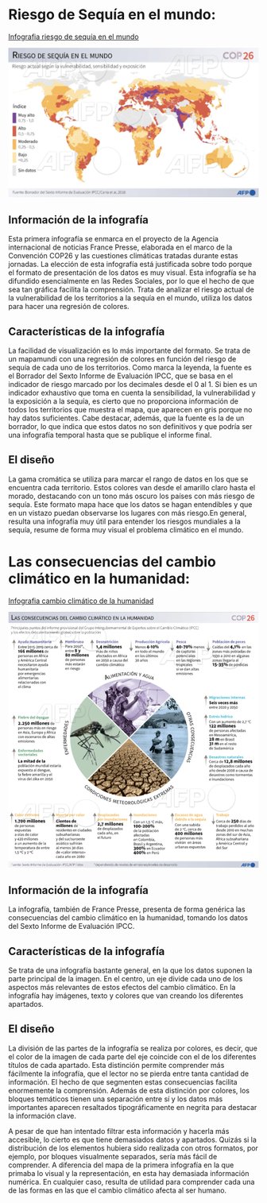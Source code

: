 # Riesgo de Sequía en el mundo:
[Infografia riesgo de sequía en el mundo](https://www.france24.com/es/minuto-a-minuto/20211004-cambio-climático-catástrofes-en-serie)

![Riesgo de sequía en el mundo](ejercicios/infografia-2/imagenes-infografia-2/Foto1.png)

## Información de la infografía

Esta primera infografía se enmarca en el proyecto de la Agencia internacional de noticias France Presse, elaborada en el marco de la Convención COP26 y las cuestiones climáticas tratadas durante estas jornadas. La elección de esta infografía está justificada sobre todo porque el formato de presentación de los datos es muy visual. Esta infografía se ha difundido esencialmente en las Redes Sociales, por lo que el hecho de que sea tan gráfica facilita la comprensión. Trata de analizar el riesgo actual de la vulnerabilidad de los territorios a la sequía en el mundo, utiliza los datos para hacer una regresión de colores.

## Características de la infografía

La facilidad de visualización es lo más importante del formato. Se trata de un mapamundi con una regresión de colores en función del riesgo de sequía de cada uno de los territorios. Como marca la leyenda, la fuente es el Borrador del Sexto Informe de Evaluación IPCC, que se basa en el indicador de riesgo marcado por los decimales desde el 0 al 1. Si bien es un indicador exhaustivo que toma en cuenta la sensibilidad, la vulnerabilidad y la exposición a la sequía, es cierto que no proporciona información de todos los territorios que muestra el mapa, que aparecen en gris porque no hay datos suficientes. Cabe destacar, además, que la fuente es la de un borrador, lo que indica que estos datos no son definitivos y que podría ser una infografía temporal hasta que se publique el informe final.

## El diseño

La gama cromática se utiliza para marcar el rango de datos en los que se encuentra cada territorio. Estos colores van desde el amarillo claro hasta el morado, destacando con un tono más oscuro los países con más riesgo de sequía. Este formato mapa hace que los datos se hagan entendibles y que en un vistazo puedan observarse los lugares con más riesgo.En general, resulta una infografía muy útil para entender los riesgos mundiales a la sequía, resume de forma muy visual el problema climático en el mundo.

#  Las consecuencias del cambio climático en la humanidad:
[Infografia cambio climático de la humanidad](https://twitter.com/AFPespanol/status/1457348613185708036)
 
![Las consecuencias del cambio climático en la humanidad](/imagenes-infografia-2/Foto2.png)

## Información de la infografía

La infografía, también de France Presse, presenta de forma genérica las consecuencias del cambio climático en la humanidad, tomando los datos del Sexto Informe de Evaluación IPCC. 

## Características de la infografía

Se trata de una infografía bastante general, en la que los datos suponen la parte principal de la imagen. En el centro, un eje divide cada uno de los aspectos más relevantes de estos efectos del cambio climático.  En la infografía hay imágenes, texto y colores que van creando los diferentes apartados.

## El diseño

La división de las partes de la infografía se realiza por colores, es decir, que el color de la imagen de cada parte del eje coincide con el de los diferentes títulos de cada apartado. Esta distinción permite comprender más fácilmente la infografía, que el lector no se pierda entre tanta cantidad de información. El hecho de que segmenten estas consecuencias facilita enormemente la comprensión. Además de esta distinción por colores, los bloques temáticos tienen una separación entre sí y los datos más importantes aparecen resaltados tipográficamente en negrita para destacar la información clave. 

A pesar de que han intentado filtrar esta información y hacerla más accesible, lo cierto es que tiene demasiados datos y apartados. Quizás si la distribución de los elementos hubiera sido realizada con otros formatos, por ejemplo, por bloques visualmente separados, sería más fácil de comprender. A diferencia del mapa de la primera infografía en la que primaba lo visual y la representación, en esta hay demasiada información numérica. En cualquier caso, resulta de utilidad para comprender cada una de las formas en las que el cambio climático afecta al ser humano.


